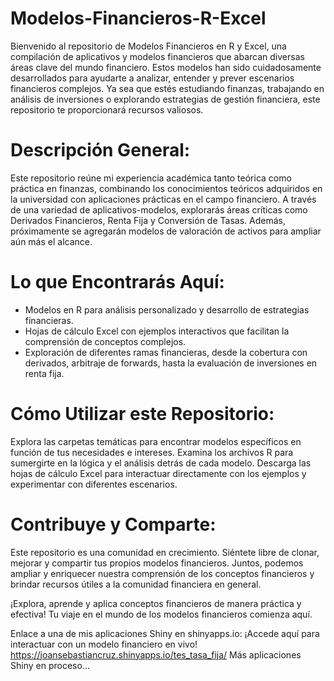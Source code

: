 # Modelos-Financieros-R-Excel
Bienvenido al repositorio de Modelos Financieros en R y Excel, una compilación de aplicativos y modelos financieros que abarcan diversas áreas clave del mundo financiero. Estos modelos han sido cuidadosamente desarrollados para ayudarte a analizar, entender y prever escenarios financieros complejos. Ya sea que estés estudiando finanzas, trabajando en análisis de inversiones o explorando estrategias de gestión financiera, este repositorio te proporcionará recursos valiosos.

# Descripción General:
Este repositorio reúne mi experiencia académica tanto teórica como práctica en finanzas, combinando los conocimientos teóricos adquiridos en la universidad con aplicaciones prácticas en el campo financiero. A través de una variedad de aplicativos-modelos, explorarás áreas críticas como Derivados Financieros, Renta Fija y Conversión de Tasas. Además, próximamente se agregarán modelos de valoración de activos para ampliar aún más el alcance.

# Lo que Encontrarás Aquí:
- Modelos en R para análisis personalizado y desarrollo de estrategias financieras.
- Hojas de cálculo Excel con ejemplos interactivos que facilitan la comprensión de conceptos complejos.
- Exploración de diferentes ramas financieras, desde la cobertura con derivados, arbitraje de forwards, hasta la evaluación de inversiones en renta fija.
# Cómo Utilizar este Repositorio:
Explora las carpetas temáticas para encontrar modelos específicos en función de tus necesidades e intereses.
Examina los archivos R para sumergirte en la lógica y el análisis detrás de cada modelo.
Descarga las hojas de cálculo Excel para interactuar directamente con los ejemplos y experimentar con diferentes escenarios.
# Contribuye y Comparte:
Este repositorio es una comunidad en crecimiento. Siéntete libre de clonar, mejorar y compartir tus propios modelos financieros. Juntos, podemos ampliar y enriquecer nuestra comprensión de los conceptos financieros y brindar recursos útiles a la comunidad financiera en general.

¡Explora, aprende y aplica conceptos financieros de manera práctica y efectiva! Tu viaje en el mundo de los modelos financieros comienza aquí.

Enlace a una de mis aplicaciones Shiny en shinyapps.io: ¡Accede aquí para interactuar con un modelo financiero en vivo! https://joansebastiancruz.shinyapps.io/tes_tasa_fija/
Más aplicaciones Shiny en proceso...
